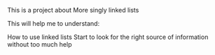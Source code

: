 This is a project about More singly linked lists

This will help me to understand:

How to use linked lists
Start to look for the right source of information without too much help
